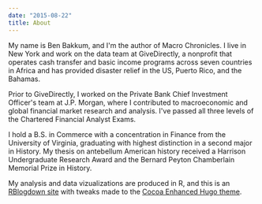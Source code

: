 ```yaml
---
date: "2015-08-22"
title: About
---
```


My name is Ben Bakkum, and I'm the author of Macro Chronicles. I live in New York and work on the data team at GiveDirectly, a nonprofit that operates cash transfer and basic income programs across seven countries in Africa and has provided disaster relief in the US, Puerto Rico, and the Bahamas.

Prior to GiveDirectly, I worked on the Private Bank Chief Investment Officer's team at J.P. Morgan, where I contributed to macroeconomic and global financial market research and analysis. I've passed all three levels of the Chartered Financial Analyst Exams.

I hold a B.S. in Commerce with a concentration in Finance from the University of Virginia, graduating with highest distinction in a second major in History. My thesis on antebellum American history received a Harrison Undergraduate Research Award and the Bernard Peyton Chamberlain Memorial Prize in History. 

My analysis and data vizualizations are produced in R, and this is an [RBlogdown site](https://bookdown.org/yihui/blogdown/) with tweaks made to the [Cocoa Enhanced Hugo theme](https://github.com/alexpghayes/cocoa-eh-blogdown).